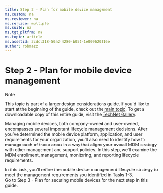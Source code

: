 ```yaml
---
title: Step 2 - Plan for mobile device management
ms.custom: na
ms.reviewer: na
ms.service: multiple
ms.suite: na
ms.tgt_pltfrm: na
ms.topic: article
ms.assetid: 3cdc1318-50a2-4280-b051-1e009620816e
author: robmazz
---
```

# Step 2 - Plan for mobile device management

>[!NOTE]
>This topic is part of a larger design considerations guide. If you'd like to start at the beginning of the guide, check out the [main topic](mdm-design-considerations-guide.md). To get a downloadable copy of this entire guide, visit the [TechNet Gallery](https://gallery.technet.microsoft.com/Mobile-Device-Management-7d401582).

Managing mobile devices, both company-owned and user-owned, encompasses several important lifecycle management decisions. After you’ve determined the mobile device platform, application, and user requirements for your organization, you’ll also need to identify how to manage each of these areas in a way that aligns your overall MDM strategy with other management and support policies. In this step, we’ll examine the MDM enrollment, management, monitoring, and reporting lifecycle requirements.



   


</section></sections></section><section>
<title>Task 4: Define your mobile device management lifecycle strategy</title><content><para>In this task, you’ll refine the mobile device management lifecycle strategy to meet the management requirements you identified in Tasks 1-3.</para></content>
<sections><section>







<title>Ready for the next step?</title><content><para>Go to <link xlink:href="5dffb570-dd1a-4beb-aa1e-7c0b51393704">Step 3 - Plan for securing mobile devices</link> for the next step in this guide.</para></content>
</section><relatedTopics/>
</developerConceptualDocument>

